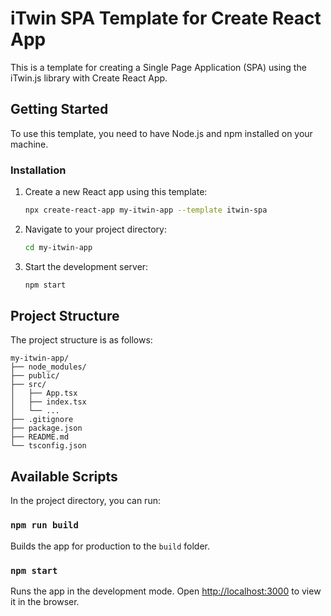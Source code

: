 # iTwin SPA Template for Create React App

This is a template for creating a Single Page Application (SPA) using the iTwin.js library with Create React App.

## Getting Started

To use this template, you need to have Node.js and npm installed on your machine.

### Installation

1. Create a new React app using this template:

    ```bash
    npx create-react-app my-itwin-app --template itwin-spa
    ```

2. Navigate to your project directory:

    ```bash
    cd my-itwin-app
    ```

3. Start the development server:

    ```bash
    npm start
    ```

## Project Structure

The project structure is as follows:

```plaintext
my-itwin-app/
├── node_modules/
├── public/
├── src/
│   ├── App.tsx
│   ├── index.tsx
│   └── ...
├── .gitignore
├── package.json
├── README.md
└── tsconfig.json
```

## Available Scripts

In the project directory, you can run:

### `npm run build`

Builds the app for production to the `build` folder.

### `npm start`

Runs the app in the development mode. Open [http://localhost:3000](http://localhost:3000) to view it in the browser.
